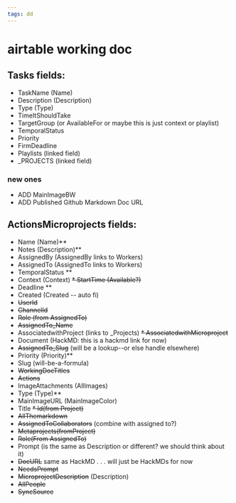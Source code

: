 ```yaml
---
tags: dd
---
```

# airtable working doc
## Tasks fields:
* TaskName (Name)
* Description (Description)
* Type (Type)
* TimeItShouldTake
* TargetGroup (or AvailableFor or maybe this is just context or playlist)
* TemporalStatus
* Priority
* FirmDeadline
* Playlists (linked field)
* _PROJECTS (linked field)

### new ones
* ADD MainImageBW
* ADD Published Github Markdown Doc URL

## ActionsMicroprojects fields:
* Name (Name)**
* Notes (Description)**
* AssignedBy (AssignedBy links to Workers)
* AssignedTo (AssignedTo links to Workers)
* TemporalStatus **
* Context (Context)
~~* StartTime (Available?)~~
* Deadline **
* Created (Created -- auto fi)
* ~~UserId~~
* ~~ChannelId~~
* ~~Role (from AssignedTo)~~
* ~~AssignedTo_Name~~
* AssociatedwithProject (links to _Projects)
~~* AssociatedwithMicroproject~~
* Document (HackMD: this is a hackmd link for now)
* ~~AssignedTo_Slug~~ (will be a lookup--or else handle elsewhere)
* Priority (Priority)**
* Slug (will-be-a-formula)
* ~~WorkingDocTitles~~
* ~~Actions~~
* ImageAttachments (AllImages)
* Type (Type)**
* MainImageURL (MainImageColor)
* Title
~~* Id(from Project)~~
* ~~AllThemarkdown~~
* ~~AssignedToCollaborators~~ (combine with assigned to?)
* ~~Metaprojects(fromProject)~~
* ~~Role(From AssignedTo)~~
* Prompt (is the same as Description or different? we should think about it)
* ~~DocURL~~ same as HackMD . . . will just be HackMDs for now
* ~~NeedsPrompt~~
* ~~MicroprojectDescription~~ (Description)
* ~~AllPeople~~
* ~~SyncSource~~
